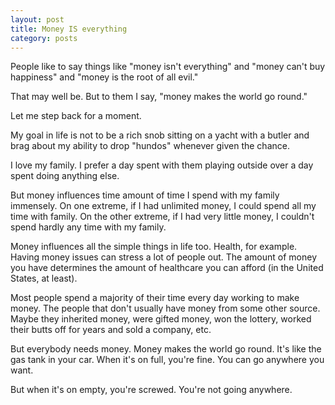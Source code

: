 ```yaml
---
layout: post
title: Money IS everything
category: posts
---
```


People like to say things like "money isn't everything" and "money can't buy happiness" and "money is the root of all evil."

That may well be. But to them I say, "money makes the world go round."

Let me step back for a moment.

My goal in life is not to be a rich snob sitting on a yacht with a butler and brag about my ability to drop "hundos" whenever given the chance.

I love my family. I prefer a day spent with them playing outside over a day spent doing anything else.

But money influences time amount of time I spend with my family immensely.  On one extreme, if I had unlimited money, I could spend all my time with family.  On the other extreme, if I had very little money, I couldn't spend hardly any time with my family.

Money influences all the simple things in life too.  Health, for example.  Having money issues can stress a lot of people out.  The amount of money you have determines the amount of healthcare you can afford (in the United States, at least).

Most people spend a majority of their time every day working to make money.  The people that don't usually have money from some other source.  Maybe they inherited money, were gifted money, won the lottery, worked their butts off for years and sold a company, etc.

But everybody needs money. Money makes the world go round.  It's like the gas tank in your car.  When it's on full, you're fine.  You can go anywhere you want.

But when it's on empty, you're screwed.  You're not going anywhere.

